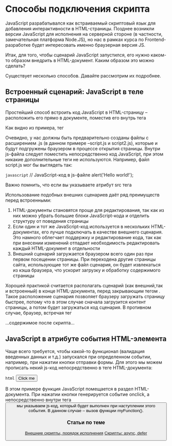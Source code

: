 # Способы подключения скрипта

JavaScript разрабатывался как встраиваемый скриптовый язык для добавления интерактивности в HTML-страницы. Позднее возникли версии JavaScript для исполнения на серверной стороне (в частности, замечательная платформа Node.JS), но нас в рамках курса по Frontend-разработке будет интересовать именно браузерная версия JS.

Итак, для того, чтобы сценарий JavaScript запустился, его нужно каком-то образом внедрить в НТМL-документ. Каким образом это можно сделать?

Существует несколько способов. Давайте рассмотрим их подробнее.

## Встроенный сценарий: JavaScript в теле страницы

Простейший способ встроить код JavaScript в HTML-страницу – расположить его прямо в документе, поместив его внутрь тега <script>:

```html```
    <html>
        <head>
            <meta charset="utf-8">
            <title>Название документа</title>
            <script>
                // JavaScript-код непосредственно в разделе HEAD страницы
                alert('Hello world!');
            </script>
        </head>
        <body>
            <script>
                // JavaScript-код непосредственно в теле страницы
                alert('Hello world!');
            </script>
        </body>
    </html>

Как видно из примера, тег <script> может находиться как в разделе <head> страницы, так и в разделе <body>. Конкретное местоположение тега никак не сказывается на работе кода JavaScript, помещенного внутри тега <script>. При этом, очевидно, что код JavaScript, размещенный в разделе <head>, выполнится раньше, чем код внутри тега <script>.


## Внешний сценарий: JavaScript в отдельном файле

В HTML-документ можно также добавить код JavaScript, расположенный во внешнем файле. Сценарий, расположенный внутри внешнего файла, называется внешним. Подключение внешнего файла выполняется с помощью атрибута src тега <script> следующим образом:

```html```
    <html>
        <head>
            <meta charset="utf-8">
            <title>Название документа</title>
            <script src="script.js"></script>
        </head>
        <body>
            <script src="script2.js"></script>
        </body>
    </html>

Очевидно, у нас должны быть предварительно созданы файлы с расширением .js (в данном примере –script.js и script2.js), которые и будут подгружены браузером в процессе открытия страницы. Внутри js-файла следует поместить непосредственно код JavaScript, при этом никакие дополнительные теги не используются. Например, файл script.js мог бы выглядеть так:

```javascript```
    // JavaScript-код в js-файле
    alert('Hello world!');


Важно помнить, что если вы указываете атрибут src тега <script>, то любой вложенный JS-код внутри этого тега будет проигнорирован:

```javascript```
    <script src="script2.js">
        // Этот alert никогда не сработает!
        alert('Hello world!');
    </script>

Использование подобных внешних сценариев даёт ряд преимуществ перед встроенными:

1. HTML-документы становятся проще для редактирования, так как из них можно убрать большие блоки JavaScript-кода и отделить структуру от поведения страницы
2. Если один и тот же JavaScript-код используется в нескольких HTML-документах, его лучше подключать в качестве внешнего сценария. Это намного облегчает поддержку и редактирование кода, так как при внесении изменений отпадает необходимость редактировать каждый HTML-документ в отдельности
3. Внешний сценарий загружается браузером всего один раз при первом посещении страницы. При переходена другие страницы сайта, использующие тот же файл сценария, он будет извлекаться из кэша браузера, что ускорит загрузку и обработку содержимого страницы

Хорошей практикой считается располагать сценарий (как внешний,так и встроенный) в конце HTML-документа, перед закрывающим тегом </body>. Такое расположение сценария позволяет браузеру загружать страницу быстрее, потому что в этом случае сначала загрузится контент страницы, а потом будет загружаться код сценария. В противном случае, браузер, встречая тег <script>, сначала загружает и выполняет его, и только затем продолжает построение страницы.

Впрочем, для внешних сценариев в актуальных версиях JavaScript реализованы специальные атрибуты defer и async для тега <script>. В частности, атрибут defer сообщает браузеру, что он должен продолжать обрабатывать страницу и загружать скрипт в фоновом режиме, а затем запустить этот скрипт, когда он загрузится:

```html```
    <body>
        <p>...содержимое перед скриптом...</p>
        <script defer src="script.js"></script>
        <!--отображается сразу же-->
        <p>...содержимое после скрипта...</p>
    </body>

## JavaScript в атрибуте события HTML-элемента

Чаще всего требуется, чтобы какой-то функционал (валидация введенных данных и т.д.) запускался при определенном событии, например, при нажатии кнопки отправки формы. Для этого мы можем прописать некий js-код непосредственно в теге HTML-документа: 

```html```
    <html>
        <head>
            <script>function myFunction() {alert('Hello world!');}</script>
        </head>
        <body>
            <button type="button" onclick="myFunction()">Click me</button>
        </body>
    </html>

В этом примере функция JavaScript помещается в раздел <head> HTML-документа. При нажатии кнопки генерируется событие onclick, а непосредственно внутри тега <button> мы указываем js-код, который будет выполнен при наступлении этого события. В данном случае – вызов функции myFunction().


### Статьи по теме

[Внешние скрипты, порядок исполнения](https://learn.javascript.ru/external-script)
[Скрипты: async, defer](https://learn.javascript.ru/script-async-defer)
